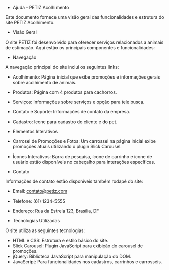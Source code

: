 - Ajuda - PETIZ Acolhimento

Este documento fornece uma visão geral das funcionalidades e estrutura do site PETIZ Acolhimento.

- Visão Geral

O site PETIZ foi desenvolvido para oferecer serviços relacionados a animais de estimação. Aqui estão os principais componentes e funcionalidades:

- Navegação

A navegação principal do site inclui os seguintes links:

- Acolhimento: Página inicial que exibe promoções e informações gerais sobre acolhimento de animais.
- Produtos: Página com 4 produtos para cachorros.
- Serviços: Informações sobre serviços e opção para tele busca.
- Contato e Suporte: Informações de contato da empresa.
- Cadastro: Icone para cadastro do cliente e do pet.

- Elementos Interativos

- Carrosel de Promoções e Fotos: Um carrossel na página inicial exibe promoções atuais utilizando o plugin Slick Carousel.
- Ícones Interativos: Barra de pesquisa, ícone de carrinho e ícone de usuário estão disponíveis no cabeçalho para interações específicas.

- Contato

Informações de contato estão disponíveis também rodapé do site:

- Email: contato@petiz.com
- Telefone: (61) 1234-5555
- Endereço: Rua da Estrela 123, Brasília, DF

- Tecnologias Utilizadas

O site utiliza as seguintes tecnologias:

- HTML e CSS: Estrutura e estilo básico do site.
- Slick Carousel: Plugin JavaScript para exibição do carousel de promoções.
- jQuery: Biblioteca JavaScript para manipulação do DOM.
- JavaScript: Para funcionalidades nos cadastros, carrinhos e carrosséis.
